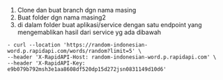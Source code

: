 


1. Clone dan buat branch dgn nama masing
2. Buat folder dgn nama masing2
3. di dalam folder buat aplikasi/service dengan satu endpoint yang mengemablikan hasil dari service yg ada dibawah
```shell
- curl --location 'https://random-indonesian-word.p.rapidapi.com/words/random?limit=5' \
--header 'X-RapidAPI-Host: random-indonesian-word.p.rapidapi.com' \
--header 'X-RapidAPI-Key: e9b079b792msh3e1aa8608df520dp15d272jsn0831149d10d6'
```
